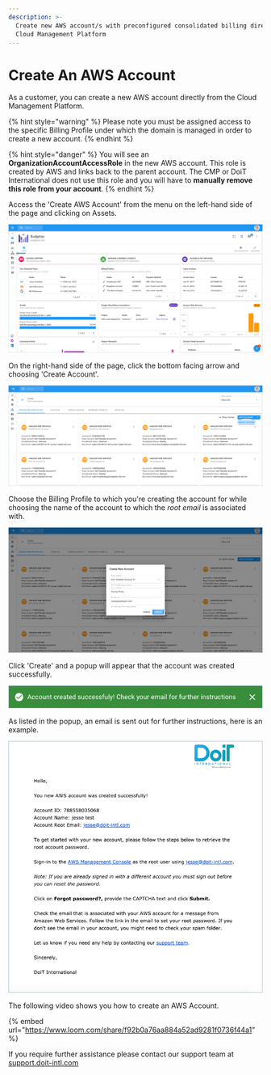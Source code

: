 ```yaml
---
description: >-
  Create new AWS account/s with preconfigured consolidated billing directly from
  Cloud Management Platform
---
```


# Create An AWS Account

As a customer, you can create a new AWS account directly from the Cloud Management Platform.

{% hint style="warning" %}
Please note you must be assigned access to the specific Billing Profile under which the domain is managed in order to create a new account.
{% endhint %}

{% hint style="danger" %}
You will see an **OrganizationAccountAccessRole** in the new AWS account. This role is created by AWS and links back to the parent account. The CMP or DoiT International does not use this role and you will have to **manually remove this role from your account**. 
{% endhint %}

Access the 'Create AWS Account' from the menu on the left-hand side of the page and clicking on Assets.

![](../.gitbook/assets/assets-icon-1-%20%282%29.png)

On the right-hand side of the page, click the bottom facing arrow and choosing 'Create Account'.

![](../.gitbook/assets/aws-create-account-doit%20%281%29.png)

Choose the Billing Profile to which you're creating the account for while choosing the name of the account to which the _root email_ is associated with.

![](../.gitbook/assets/create-aws-account2.png)

Click 'Create' and a popup will appear that the account was created successfully. 

![](../.gitbook/assets/aws-account-successful2.png)

As listed in the popup, an email is sent out for further instructions, here is an example.

![](../.gitbook/assets/aws-doit-success.png)

The following video shows you how to create an AWS Account.

{% embed url="https://www.loom.com/share/f92b0a76aa884a52ad9281f0736f44a1" %}

If you require further assistance please contact our support team at [support.doit-intl.com](https://support.doit-intl.com)

